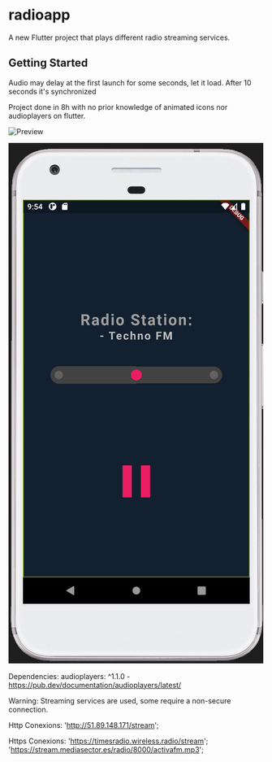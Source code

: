 # radioapp

A new Flutter project that plays different radio streaming services.

## Getting Started

Audio may delay at the first launch for some seconds, let it load. After 10 seconds it's synchronized

Project done in 8h with no prior knowledge of animated icons nor audioplayers on flutter. 


![Preview](/radioapp/assets/AppPreview.PNG?raw=true "Preview")

![App Preview](https://github.com/DCE00/radioapp/blob/master/assets/AppPreview.PNG?raw=true)


Dependencies: 
audioplayers: ^1.1.0 - https://pub.dev/documentation/audioplayers/latest/ 

Warning: Streaming services are used, some require a non-secure connection. 

Http Conexions:
'http://51.89.148.171/stream';

Https Conexions:
'https://timesradio.wireless.radio/stream';
'https://stream.mediasector.es/radio/8000/activafm.mp3';
